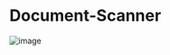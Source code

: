 # Document-Scanner
![image](https://user-images.githubusercontent.com/86033753/186226945-0516963f-7483-49ff-9979-91c3e791d3f5.png)
